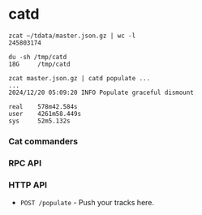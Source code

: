 # catd

```shell
zcat ~/tdata/master.json.gz | wc -l
245803174

du -sh /tmp/catd
18G     /tmp/catd
```

```shell
zcat master.json.gz | catd populate ...
...
2024/12/20 05:09:20 INFO Populate graceful dismount

real    578m42.584s
user    4261m58.449s
sys     52m5.132s
```

### Cat commanders

### RPC API

### HTTP API

- `POST /populate` - Push your tracks here.


